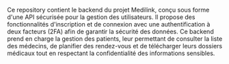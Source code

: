Ce repository contient le backend du projet Medilink, conçu sous forme d'une API sécurisée pour la gestion des utilisateurs. Il propose des fonctionnalités d'inscription et de connexion avec une authentification à deux facteurs (2FA) afin de garantir la sécurité des données. Ce backend prend en charge la gestion des patients, leur permettant de consulter la liste des médecins, de planifier des rendez-vous et de télécharger leurs dossiers médicaux tout en respectant la confidentialité des informations sensibles.

